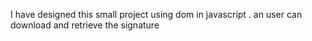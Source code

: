 I have designed this small project using dom in javascript . an user can download and retrieve the signature 
